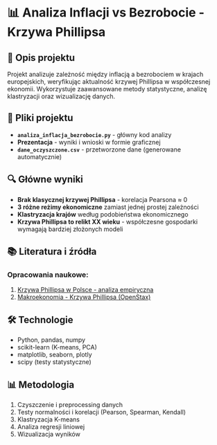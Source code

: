 # 📊 Analiza Inflacji vs Bezrobocie - Krzywa Phillipsa

## 🎯 Opis projektu
Projekt analizuje zależność między inflacją a bezrobociem w krajach europejskich, weryfikując aktualność krzywej Phillipsa w współczesnej ekonomii. Wykorzystuje zaawansowane metody statystyczne, analizę klastryzacji oraz wizualizację danych.

## 📁 Pliki projektu
- **`analiza_inflacja_bezrobocie.py`** - główny kod analizy
- **Prezentacja** - wyniki i wnioski w formie graficznej
- **`dane_oczyszczone.csv`** - przetworzone dane (generowane automatycznie)

## 🔍 Główne wyniki
- **Brak klasycznej krzywej Phillipsa** - korelacja Pearsona ≈ 0
- **3 różne reżimy ekonomiczne** zamiast jednej prostej zależności
- **Klastryzacja krajów** według podobieństwa ekonomicznego
- **Krzywa Phillipsa to relikt XX wieku** - współczesne gospodarki wymagają bardziej złożonych modeli

## 📚 Literatura i źródła

### Opracowania naukowe:
1. [Krzywa Phillipsa w Polsce - analiza empiryczna](https://bazhum.muzhp.pl/media/texts/studia-i-prace-wydziau-nauk-ekonomicznych-i-zarzadzania/2017-tom-47-numer-3/studia_i_prace_wydzialu_nauk_ekonomicznych_i_zarzadzania-r2017-t47-n3-s171-182.pdf)
2. [Makroekonomia - Krzywa Phillipsa (OpenStax)](https://openstax.org/books/makroekonomia-podstawy/pages/7-3-krzywa-phillipsa)

## 🛠️ Technologie
- Python, pandas, numpy
- scikit-learn (K-means, PCA)
- matplotlib, seaborn, plotly
- scipy (testy statystyczne)

## 📊 Metodologia
1. Czyszczenie i preprocessing danych
2. Testy normalności i korelacji (Pearson, Spearman, Kendall)
3. Klastryzacja K-means
4. Analiza regresji liniowej
5. Wizualizacja wyników 